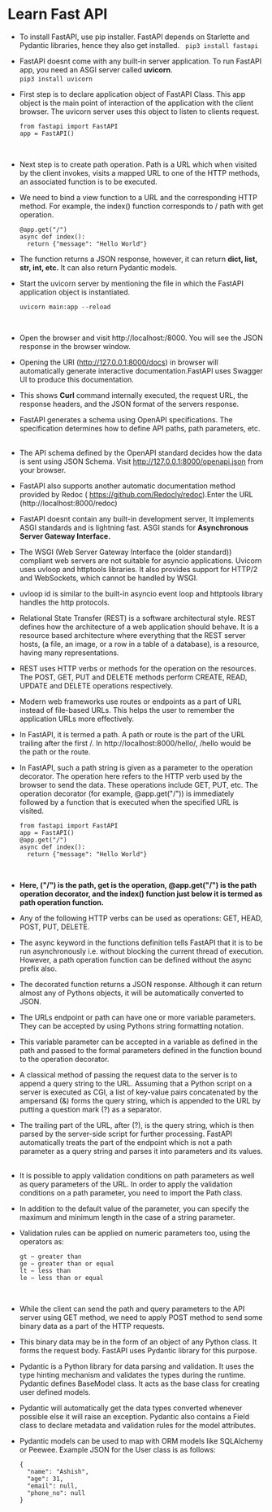 # Learn Fast API

- To install FastAPI, use pip installer. FastAPI depends on Starlette and Pydantic libraries, hence they also get installed.
  &nbsp;
  `pip3 install fastapi`
  &nbsp;
- FastAPI doesnt come with any built-in server application. To run FastAPI app, you need an ASGI server called **uvicorn**.
  &nbsp;  
   `pip3 install uvicorn`
  &nbsp;
- First step is to declare application object of FastAPI Class. This app object is the main point of interaction of the application with the client browser. The uvicorn server uses this object to listen to clients request.
  &nbsp;
  ```
  from fastapi import FastAPI
  app = FastAPI()
  ```
  &nbsp;
- Next step is to create path operation. Path is a URL which when visited by the client invokes, visits a mapped URL to one of the HTTP methods, an associated function is to be executed.
  &nbsp;
- We need to bind a view function to a URL and the corresponding HTTP method. For example, the index() function corresponds to / path with get operation.
  &nbsp;
  ```
  @app.get("/")
  async def index():
    return {"message": "Hello World"}
  ```
- The function returns a JSON response, however, it can return **dict, list, str, int, etc.** It can also return Pydantic models.
  &nbsp;
- Start the uvicorn server by mentioning the file in which the FastAPI application object is instantiated.
  &nbsp;
  ```
  uvicorn main:app --reload
  ```
  &nbsp;
- Open the browser and visit http://localhost:/8000. You will see the JSON response in the browser window.
  &nbsp;
- Opening the URl (http://127.0.0.1:8000/docs) in browser will automatically generate interactive documentation.FastAPI uses Swagger UI to produce this documentation.
  &nbsp;
- This shows **Curl** command internally executed, the request URL, the response headers, and the JSON format of the servers response.
  &nbsp;
- FastAPI generates a schema using OpenAPI specifications. The specification determines how to define API paths, path parameters, etc.
  &nbsp;
- The API schema defined by the OpenAPI standard decides how the data is sent using JSON Schema. Visit http://127.0.0.1:8000/openapi.json from your browser.
  &nbsp;
- FastAPI also supports another automatic documentation method provided by Redoc ( https://github.com/Redocly/redoc).Enter the URL (http://localhost:8000/redoc)
  &nbsp;
- FastAPI doesnt contain any built-in development server, It implements ASGI standards and is lightning fast. ASGI stands for **Asynchronous Server Gateway Interface.**
  &nbsp;
- The WSGI (Web Server Gateway Interface the (older standard)) compliant web servers are not suitable for asyncio applications. Uvicorn uses uvloop and httptools libraries. It also provides support for HTTP/2 and WebSockets, which cannot be handled by WSGI.
  &nbsp;
- uvloop id is similar to the built-in asyncio event loop and httptools library handles the http protocols.
  &nbsp;
- Relational State Transfer (REST) is a software architectural style. REST defines how the architecture of a web application should behave. It is a resource based architecture where everything that the REST server hosts, (a file, an image, or a row in a table of a database), is a resource, having many representations.
  &nbsp;
- REST uses HTTP verbs or methods for the operation on the resources. The POST, GET, PUT and DELETE methods perform CREATE, READ, UPDATE and DELETE operations respectively.
  &nbsp;
- Modern web frameworks use routes or endpoints as a part of URL instead of file-based URLs. This helps the user to remember the application URLs more effectively.
  &nbsp;
- In FastAPI, it is termed a path. A path or route is the part of the URL trailing after the first /. In http://localhost:8000/hello/, /hello would be the path or the route.
  &nbsp;
- In FastAPI, such a path string is given as a parameter to the operation decorator. The operation here refers to the HTTP verb used by the browser to send the data. These operations include GET, PUT, etc. The operation decorator (for example, @app.get("/")) is immediately followed by a function that is executed when the specified URL is visited.
  &nbsp;
  ```
  from fastapi import FastAPI
  app = FastAPI()
  @app.get("/")
  async def index():
    return {"message": "Hello World"}
  ```
  &nbsp;
- **Here, ("/") is the path, get is the operation, @app.get("/") is the path operation decorator, and the index() function just below it is termed as path operation function.**
  &nbsp;
- Any of the following HTTP verbs can be used as operations: GET, HEAD, POST, PUT, DELETE.
  &nbsp;
- The async keyword in the functions definition tells FastAPI that it is to be run asynchronously i.e. without blocking the current thread of execution. However, a path operation function can be defined without the async prefix also.
  &nbsp;
- The decorated function returns a JSON response. Although it can return almost any of Pythons objects, it will be automatically converted to JSON.
  &nbsp;
- The URLs endpoint or path can have one or more variable parameters. They can be accepted by using Pythons string formatting notation.
  &nbsp;
- This variable parameter can be accepted in a variable as defined in the path and passed to the formal parameters defined in the function bound to the operation decorator.
  &nbsp;
- A classical method of passing the request data to the server is to append a query string to the URL. Assuming that a Python script on a server is executed as CGI, a list of key-value pairs concatenated by the ampersand (&) forms the query string, which is appended to the URL by putting a question mark (?) as a separator.
  &nbsp;
- The trailing part of the URL, after (?), is the query string, which is then parsed by the server-side script for further processing. FastAPI automatically treats the part of the endpoint which is not a path parameter as a query string and parses it into parameters and its values.
  &nbsp;
- It is possible to apply validation conditions on path parameters as well as query parameters of the URL. In order to apply the validation conditions on a path parameter, you need to import the Path class.
  &nbsp;
- In addition to the default value of the parameter, you can specify the maximum and minimum length in the case of a string parameter.
  &nbsp;
- Validation rules can be applied on numeric parameters too, using the operators as:
  &nbsp;
  ```
  gt − greater than
  ge − greater than or equal
  lt − less than
  le − less than or equal
  ```
  &nbsp;
- While the client can send the path and query parameters to the API server using GET method, we need to apply POST method to send some binary data as a part of the HTTP requests.
  &nbsp;
- This binary data may be in the form of an object of any Python class. It forms the request body. FastAPI uses Pydantic library for this purpose.
  &nbsp;
- Pydantic is a Python library for data parsing and validation. It uses the type hinting mechanism and validates the types during the runtime. Pydantic defines BaseModel class. It acts as the base class for creating user defined models.
  &nbsp;
- Pydantic will automatically get the data types converted whenever possible else it will raise an exception. Pydantic also contains a Field class to declare metadata and validation rules for the model attributes.
  &nbsp;
- Pydantic models can be used to map with ORM models like SQLAlchemy or Peewee. Example JSON for the User class is as follows:

  ```
  {
    "name": "Ashish",
    "age": 31,
    "email": null,
    "phone_no": null
  }
  ```

